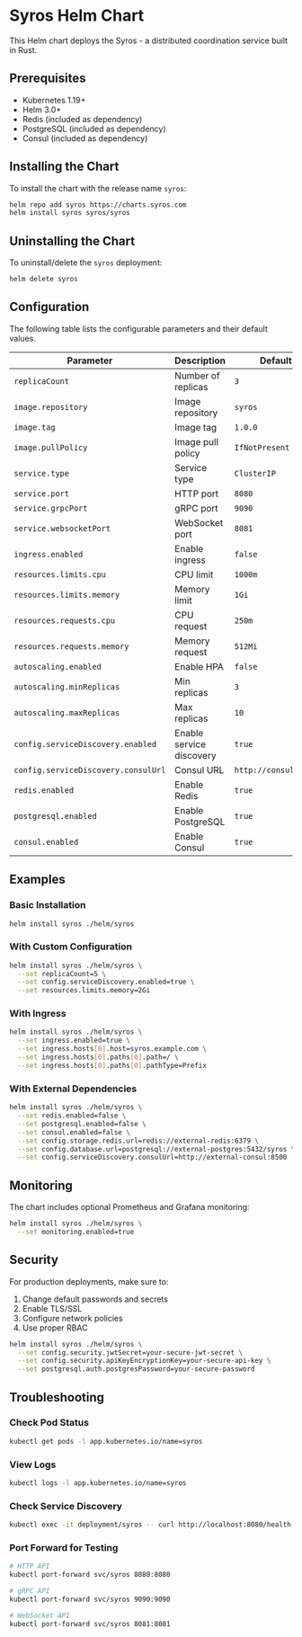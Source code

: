 # Syros Helm Chart

This Helm chart deploys the Syros - a distributed coordination service built in Rust.

## Prerequisites

- Kubernetes 1.19+
- Helm 3.0+
- Redis (included as dependency)
- PostgreSQL (included as dependency)
- Consul (included as dependency)

## Installing the Chart

To install the chart with the release name `syros`:

```bash
helm repo add syros https://charts.syros.com
helm install syros syros/syros
```

## Uninstalling the Chart

To uninstall/delete the `syros` deployment:

```bash
helm delete syros
```

## Configuration

The following table lists the configurable parameters and their default values.

| Parameter | Description | Default |
|-----------|-------------|---------|
| `replicaCount` | Number of replicas | `3` |
| `image.repository` | Image repository | `syros` |
| `image.tag` | Image tag | `1.0.0` |
| `image.pullPolicy` | Image pull policy | `IfNotPresent` |
| `service.type` | Service type | `ClusterIP` |
| `service.port` | HTTP port | `8080` |
| `service.grpcPort` | gRPC port | `9090` |
| `service.websocketPort` | WebSocket port | `8081` |
| `ingress.enabled` | Enable ingress | `false` |
| `resources.limits.cpu` | CPU limit | `1000m` |
| `resources.limits.memory` | Memory limit | `1Gi` |
| `resources.requests.cpu` | CPU request | `250m` |
| `resources.requests.memory` | Memory request | `512Mi` |
| `autoscaling.enabled` | Enable HPA | `false` |
| `autoscaling.minReplicas` | Min replicas | `3` |
| `autoscaling.maxReplicas` | Max replicas | `10` |
| `config.serviceDiscovery.enabled` | Enable service discovery | `true` |
| `config.serviceDiscovery.consulUrl` | Consul URL | `http://consul:8500` |
| `redis.enabled` | Enable Redis | `true` |
| `postgresql.enabled` | Enable PostgreSQL | `true` |
| `consul.enabled` | Enable Consul | `true` |

## Examples

### Basic Installation

```bash
helm install syros ./helm/syros
```

### With Custom Configuration

```bash
helm install syros ./helm/syros \
  --set replicaCount=5 \
  --set config.serviceDiscovery.enabled=true \
  --set resources.limits.memory=2Gi
```

### With Ingress

```bash
helm install syros ./helm/syros \
  --set ingress.enabled=true \
  --set ingress.hosts[0].host=syros.example.com \
  --set ingress.hosts[0].paths[0].path=/ \
  --set ingress.hosts[0].paths[0].pathType=Prefix
```

### With External Dependencies

```bash
helm install syros ./helm/syros \
  --set redis.enabled=false \
  --set postgresql.enabled=false \
  --set consul.enabled=false \
  --set config.storage.redis.url=redis://external-redis:6379 \
  --set config.database.url=postgresql://external-postgres:5432/syros \
  --set config.serviceDiscovery.consulUrl=http://external-consul:8500
```

## Monitoring

The chart includes optional Prometheus and Grafana monitoring:

```bash
helm install syros ./helm/syros \
  --set monitoring.enabled=true
```

## Security

For production deployments, make sure to:

1. Change default passwords and secrets
2. Enable TLS/SSL
3. Configure network policies
4. Use proper RBAC

```bash
helm install syros ./helm/syros \
  --set config.security.jwtSecret=your-secure-jwt-secret \
  --set config.security.apiKeyEncryptionKey=your-secure-api-key \
  --set postgresql.auth.postgresPassword=your-secure-password
```

## Troubleshooting

### Check Pod Status

```bash
kubectl get pods -l app.kubernetes.io/name=syros
```

### View Logs

```bash
kubectl logs -l app.kubernetes.io/name=syros
```

### Check Service Discovery

```bash
kubectl exec -it deployment/syros -- curl http://localhost:8080/health
```

### Port Forward for Testing

```bash
# HTTP API
kubectl port-forward svc/syros 8080:8080

# gRPC API
kubectl port-forward svc/syros 9090:9090

# WebSocket API
kubectl port-forward svc/syros 8081:8081
```
